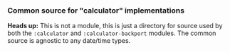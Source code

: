 ### Common source for "calculator" implementations

**Heads up:** This is not a module, this is just a directory for source used by both the `:calculator` and
`:calculator-backport` modules. The common source is agnostic to any date/time types.
